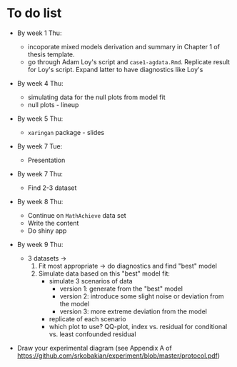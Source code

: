 # To do list 

* By week 1 Thu:
  * incoporate mixed models derivation and summary in Chapter 1 of thesis template.
  * go through Adam Loy's script and `case1-agdata.Rmd`. Replicate result for Loy's script. Expand latter to have diagnostics like Loy's
  
* By week 4 Thu:
  * simulating data for the null plots from model fit
  * null plots - lineup
  
* By week 5 Thu:
  * `xaringan` package - slides
  
* By week 7 Tue:
  * Presentation

* By week 7 Thu:
  * Find 2-3 dataset
  
* By week 8 Thu:
  * Continue on `MathAchieve` data set
  * Write the content
  * Do shiny app
  
* By week 9 Thu:
  
  * 3 datasets -> 
    1. Fit most appropriate -> do diagnostics and find "best" model 
    2. Simulate data based on this "best" model fit:
       * simulate 3 scenarios of data
            - version 1: generate from the "best" model
            - version 2: introduce some slight noise or deviation from the model
            - version 3: more extreme deviation from the model
       * replicate of each scenario 
       * which plot to use? QQ-plot, index vs. residual for conditional vs. least confounded residual
 * Draw your experimental diagram (see Appendix A of https://github.com/srkobakian/experiment/blob/master/protocol.pdf)
    